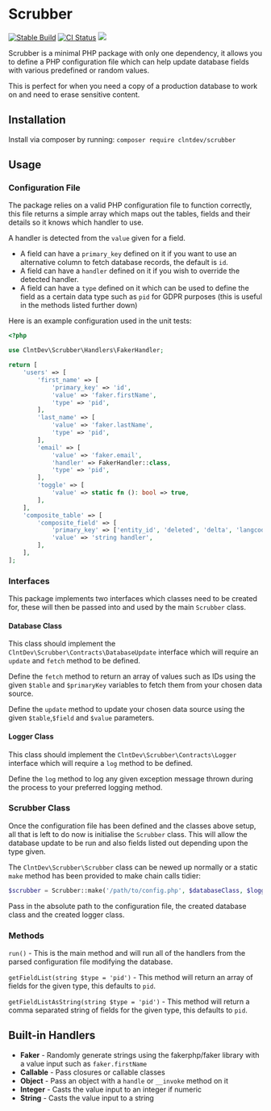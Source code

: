 # Scrubber
<p>
<a href="https://packagist.org/packages/clntdev/scrubber"><img src="https://poser.pugx.org/clntdev/scrubber/version" alt="Stable Build" /></a>
<a href="https://github.com/clnt/scrubber/actions"><img src="https://github.com/clnt/scrubber/actions/workflows/.github-actions.yml/badge.svg" alt="CI Status" /></a>
<a href="https://codecov.io/gh/clnt/scrubber"><img src="https://codecov.io/gh/clnt/scrubber/branch/production/graph/badge.svg?token=S2VO0QHCP8"/></a>
</p>
Scrubber is a minimal PHP package with only one dependency, it allows you to define a PHP configuration file which can help update database fields with various predefined or random values.

This is perfect for when you need a copy of a production database to work on and need to erase sensitive content.

## Installation

Install via composer by running: `composer require clntdev/scrubber`

## Usage

### Configuration File

The package relies on a valid PHP configuration file to function correctly, this file returns a simple array which maps out the tables, fields and their details so it knows which handler to use.

A handler is detected from the `value` given for a field.

- A field can have a `primary_key` defined on it if you want to use an alternative column to fetch database records, the default is `id`.
- A field can have a `handler` defined on it if you wish to override the detected handler.
- A field can have a `type` defined on it which can be used to define the field as a certain data type such as `pid` for GDPR purposes (this is useful in the methods listed further down)

Here is an example configuration used in the unit tests:

```php
<?php

use ClntDev\Scrubber\Handlers\FakerHandler;

return [
    'users' => [
        'first_name' => [
            'primary_key' => 'id',
            'value' => 'faker.firstName',
            'type' => 'pid',
        ],
        'last_name' => [
            'value' => 'faker.lastName',
            'type' => 'pid',
        ],
        'email' => [
            'value' => 'faker.email',
            'handler' => FakerHandler::class,
            'type' => 'pid',
        ],
        'toggle' => [
            'value' => static fn (): bool => true,
        ],
    ],
    'composite_table' => [
        'composite_field' => [
            'primary_key' => ['entity_id', 'deleted', 'delta', 'langcode'],
            'value' => 'string handler',
        ],
    ],
];
```

### Interfaces

This package implements two interfaces which classes need to be created for, these will then be passed into and used by the main `Scrubber` class.

#### Database Class

This class should implement the `ClntDev\Scrubber\Contracts\DatabaseUpdate` interface which will require an `update` and `fetch` method to be defined.

Define the `fetch` method to return an array of values such as IDs using the given `$table` and `$primaryKey` variables to fetch them from your chosen data source.

Define the `update` method to update your chosen data source using the given `$table`,`$field` and `$value` parameters.

#### Logger Class

This class should implement the `ClntDev\Scrubber\Contracts\Logger` interface which will require a `log` method to be defined.

Define the `log` method to log any given exception message thrown during the process to your preferred logging method.

### Scrubber Class

Once the configuration file has been defined and the classes above setup, all that is left to do now is initialise the `Scrubber` class. This will allow the database update to be run and also fields listed out depending upon the type given.

The `ClntDev\Scrubber\Scrubber` class can be newed up normally or a static `make` method has been provided to make chain calls tidier:

```php
$scrubber = Scrubber::make('/path/to/config.php', $databaseClass, $loggerClass)
```

Pass in the absolute path to the configuration file, the created database class and the created logger class.

### Methods

`run()` - This is the main method and will run all of the handlers from the parsed configuration file modifying the database.

`getFieldList(string $type = 'pid')` - This method will return an array of fields for the given type, this defaults to `pid`.

`getFieldListAsString(string $type = 'pid')` - This method will return a comma separated string of fields for the given type, this defaults to `pid`.

## Built-in Handlers

- **Faker** - Randomly generate strings using the fakerphp/faker library with a value input such as `faker.firstName`
- **Callable** - Pass closures or callable classes
- **Object** - Pass an object with a `handle` or `__invoke` method on it
- **Integer** - Casts the value input to an integer if numeric
- **String** - Casts the value input to a string


